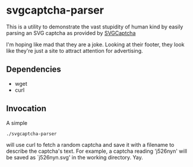 svgcaptcha-parser
=================
This is a utility to demonstrate the vast stupidity of human kind by easily parsing an SVG captcha as provided by [SVGCaptcha](http://svgcaptcha.com)

I'm hoping like mad that they are a joke.
Looking at their footer, they look like they're just a site to attract attention for advertising.


Dependencies
------------
* wget
* curl

Invocation
----------
A simple

    ./svgcaptcha-parser

will use curl to fetch a random captcha and save it with a filename to describe the captcha's text.
For example, a captcha reading 'j526nyn' will be saved as `j526nyn.svg' in the working directory.
Yay.
